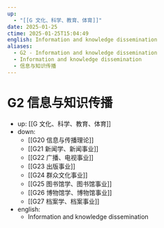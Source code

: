 ```yaml
---
up:
  - "[[G 文化、科学、教育、体育]]"
date: 2025-01-25
ctime: 2025-01-25T15:04:49
english: Information and knowledge dissemination
aliases:
  - G2 - Information and knowledge dissemination
  - Information and knowledge dissemination
  - 信息与知识传播
---
```


# G2 信息与知识传播

- up: [[G 文化、科学、教育、体育]]
- down:
	- [[G20 信息与传播理论]]
	- [[G21 新闻学、新闻事业]]
	- [[G22 广播、电视事业]]
	- [[G23 出版事业]]
	- [[G24 群众文化事业]]
	- [[G25 图书馆学、图书馆事业]]
	- [[G26 博物馆学、博物馆事业]]
	- [[G27 档案学、档案事业]]
- english:
	- Information and knowledge dissemination
